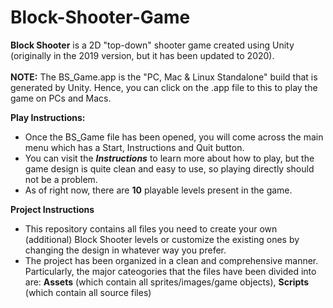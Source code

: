 # Block-Shooter-Game
**Block Shooter** is a  2D "top-down" shooter game created using Unity (originally in the 2019 version, but it has been updated to 2020).<br/><br/>
**NOTE:** The BS_Game.app is the "PC, Mac & Linux Standalone" build that is generated by Unity. Hence, you can click on the .app file to this to play the game on PCs and Macs. 

**Play Instructions:** 
- Once the BS_Game file has been opened, you will come across the main menu which has a Start, Instructions and Quit button. 
- You can visit the ***Instructions*** to learn more about how to play, but the game design is quite clean and easy to use, so playing directly should not be a problem.
- As of right now, there are **10** playable levels present in the game. 

**Project Instructions**
- This repository contains all files you need to create your own (additional) Block Shooter levels or customize the existing ones by changing the design in whatever way you prefer. 
- The project has been organized in a clean and comprehensive manner. Particularly, the major cateogories that the files have been divided into are: **Assets** (which contain all sprites/images/game objects), **Scripts** (which contain all source files) 
